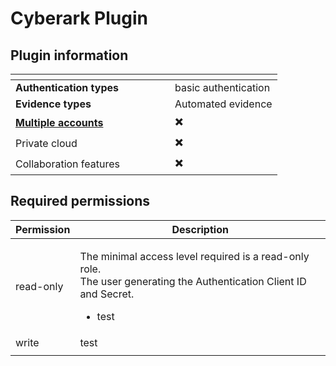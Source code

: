 # Cyberark Plugin

## Plugin information

<table data-header-hidden><thead><tr><th width="239"></th><th></th></tr></thead><tbody><tr><td><strong>Authentication types</strong></td><td>basic authentication</td></tr><tr><td><strong>Evidence types</strong></td><td>Automated evidence</td></tr><tr><td><a href="../broken-reference/"><strong>Multiple accounts</strong></a></td><td><span data-gb-custom-inline data-tag="emoji" data-code="2716">✖️</span></td></tr><tr><td>Private cloud</td><td><span data-gb-custom-inline data-tag="emoji" data-code="2716">✖️</span></td></tr><tr><td>Collaboration features</td><td><span data-gb-custom-inline data-tag="emoji" data-code="2716">✖️</span></td></tr></tbody></table>

## Required permissions

<table><thead><tr><th>Permission</th><th width="534">Description</th></tr></thead><tbody><tr><td>read-only</td><td><p>The minimal access level required is a read-only role.<br>The user generating the Authentication Client ID and Secret.</p><ul><li>test</li></ul></td></tr><tr><td>write</td><td>test</td></tr><tr><td></td><td></td></tr></tbody></table>
